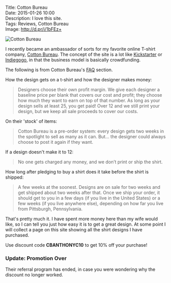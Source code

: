 Title: Cotton Bureau  
Date: 2015-01-26 10:00  
Description: I love this site.  
Tags: Reviews, Cotton Bureau  
Image: http://d.pr/i/1bFEz+  

<img class="wide" src="http://d.pr/i/1bFEz+" alt="Cotton Bureau" title="Cotton Bureau">

I recently became an ambassador of sorts for my favorite online T-shirt company, [Cotton Bureau][1]. The concept of the site is a lot like [Kickstarter][2] or [Indiegogo][3], in that the business model is basically crowdfunding.

The following is from Cotton Bureau's [FAQ][4] section.

How the design gets on a t-shirt and how the designer makes money:

> Designers choose their own profit margin. We give each designer a baseline price per blank that covers our cost and profit; they choose how much they want to earn on top of that number. As long as your design sells at least 25, you get paid! Over 12 and we still print your design, but we keep all sale proceeds to cover our costs.

On their 'stock' of items:
> Cotton Bureau is a pre-order system: every design gets two weeks in the spotlight to sell as many as it can. But… the designer could always choose to post it again if they want.

If a design doesn't make it to 12:

> No one gets charged any money, and we don’t print or ship the shirt.

How long after pledging to buy a shirt does it take before the shirt is shipped:

> A few weeks at the soonest. Designs are on sale for two weeks and get shipped about two weeks after that. Once we ship your order, it should get to you in a few days (if you live in the United States) or a few weeks (if you live anywhere else), depending on how far you live from Pittsburgh, Pennsylvania.

That's pretty much it. I have spent more money here than my wife would like, so I can tell you just how easy it is to get a great design. At some point I will collect a page on this site showing all the shirt designs I have purchased. 

Use discount code <b>CBANTHONYC10</b> to get 10% off your purchase!

<aside class="update">

### Update: Promotion Over

Their referral program has ended, in case you were wondering why the discount no longer worked.

</aside>

[1]: http://www.cottonbureau.com "Cotton Bureau"
[2]: http://www.kickstarter.com "Kickstater"
[3]: http://www.indiegogo.com "IndieGoGo"
[4]: https://cottonbureau.com/faq "Cotton Bureau FAQ"